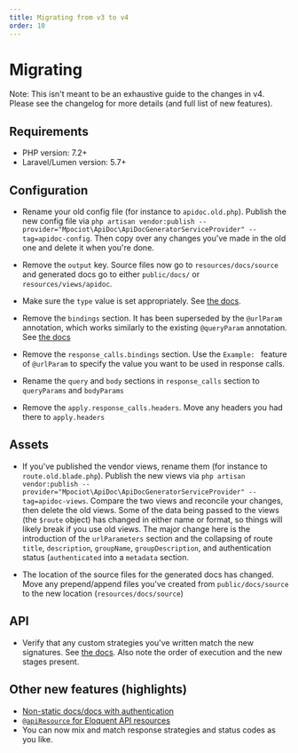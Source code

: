 ```yaml
---
title: Migrating from v3 to v4
order: 10
---
```


# Migrating
Note: This isn't meant to be an exhaustive guide to the changes in v4. Please see the changelog for more details (and full list of new features).

## Requirements
- PHP version: 7.2+
- Laravel/Lumen version: 5.7+

## Configuration 
- Rename your old config file (for instance to `apidoc.old.php`). Publish the new config file via `php artisan vendor:publish --provider="Mpociot\ApiDoc\ApiDocGeneratorServiceProvider" --tag=apidoc-config`. Then copy over any changes you've made in the old one and delete it when you're done.

- Remove the `output` key. Source files now go to `resources/docs/source` and generated docs go to either `public/docs/` or `resources/views/apidoc`.

- Make sure the `type` value is set appropriately. See [the docs](/docs/laravel-api-doc-generator/getting-started/configuration). 

- Remove the `bindings` section. It has been superseded by the `@urlParam` annotation, which works similarly to the existing `@queryParam` annotation. See [the docs](/docs/laravel-api-doc-generator/getting-started/documenting-your-api)

- Remove the `response_calls.bindings` section. Use the `Example: ` feature of `@urlParam` to specify the value you want to be used in response calls.

- Rename the `query` and `body` sections in `response_calls` section to `queryParams` and `bodyParams`

- Remove the `apply.response_calls.headers`. Move any headers you had there to `apply.headers` 

## Assets
- If you've published the vendor views, rename them (for instance to `route.old.blade.php`). Publish the new views via `php artisan vendor:publish --provider="Mpociot\ApiDoc\ApiDocGeneratorServiceProvider" --tag=apidoc-views`. Compare the two views and reconcile your changes, then delete the old views. Some of the data being passed to the views (the `$route` object) has changed in either name or format, so things will likely break if you use old views.
The major change here is the introduction of the `urlParameters` section and the collapsing of route `title`, `description`, `groupName`, `groupDescription`, and authentication status (`authenticated` into a `metadata` section.

- The location of the source files for the generated docs has changed. Move any prepend/append files you've created from `public/docs/source` to the new location (`resources/docs/source`)

## API
- Verify that any custom strategies you've written match the new signatures. See [the docs](/docs/laravel-api-doc-generator/extending/plugins). Also note the order of execution and the new stages present.

## Other new features (highlights)
- [Non-static docs/docs with authentication](/docs/laravel-api-doc-generator/getting-started/configuration)
- [`@apiResource` for Eloquent API resources](/docs/laravel-api-doc-generator/getting-started/documenting-your-api)
- You can now mix and match response strategies and status codes as you like.
